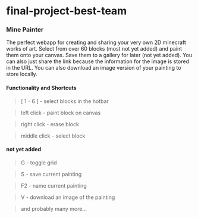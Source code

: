 # final-project-best-team

### Mine Painter

The perfect webapp for creating and sharing your very own 2D minecraft works of art. Select from over 60 blocks (most not yet added) and paint them onto your canvas. Save them to a gallery for later (not yet added). You can also just share the link because the information for the image is stored in the URL. You can also download an image version of your painting to store locally.

#### Functionality and Shortcuts

> [ 1 - 6 ] - select blocks in the hotbar

> left click - paint block on canvas

> right click - erase block

> middle click - select block

#### not yet added

> G - toggle grid

> S - save current painting

> F2 - name current painting

> V - download an image of the painting

> and probably many more...

